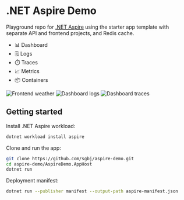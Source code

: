 # .NET Aspire Demo

Playground repo for [.NET Aspire](https://learn.microsoft.com/en-us/dotnet/aspire/get-started/aspire-overview) using the starter app template with separate API and frontend projects, and Redis cache.

* 📊 Dashboard
* 🗒️ Logs
* ⏱️ Traces
* 📈 Metrics
* 📦 Containers

![Frontend weather](https://github.com/sgbj/aspire-demo/assets/5178445/d5ad5a3b-2c5b-46a8-ae11-3be740c601a1)
![Dashboard logs](https://github.com/sgbj/aspire-demo/assets/5178445/368ddd4f-f0e1-4f0b-b64d-1436cfdbcea6)
![Dashboard traces](https://github.com/sgbj/aspire-demo/assets/5178445/787efd60-af0b-421c-90ca-ec062499725b)

## Getting started

Install .NET Aspire workload:
```bash
dotnet workload install aspire
```

Clone and run the app:
```bash
git clone https://github.com/sgbj/aspire-demo.git
cd aspire-demo/AspireDemo.AppHost
dotnet run
```

Deployment manifest:
```bash
dotnet run --publisher manifest --output-path aspire-manifest.json
```

